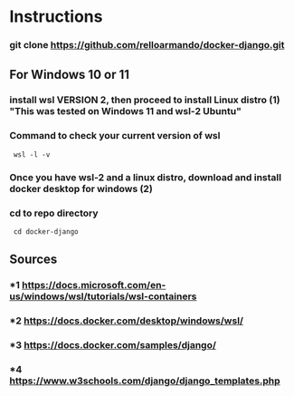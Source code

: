 # Instructions
### git clone https://github.com/relloarmando/docker-django.git

## For Windows 10 or 11
### install wsl VERSION 2, then proceed to install Linux distro (1) "This was tested on Windows 11 and wsl-2 Ubuntu"

### Command to check your current version of wsl 
``` console
 wsl -l -v
 ```

### Once you have wsl-2 and a linux distro, download and install docker desktop for windows (2)

### cd to repo directory
``` console
 cd docker-django
 ```

## Sources 
### *1 https://docs.microsoft.com/en-us/windows/wsl/tutorials/wsl-containers 
### *2 https://docs.docker.com/desktop/windows/wsl/
### *3 https://docs.docker.com/samples/django/
### *4 https://www.w3schools.com/django/django_templates.php
